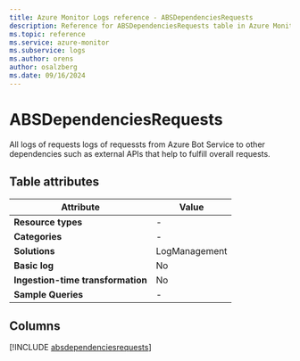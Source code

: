 ```yaml
---
title: Azure Monitor Logs reference - ABSDependenciesRequests
description: Reference for ABSDependenciesRequests table in Azure Monitor Logs.
ms.topic: reference
ms.service: azure-monitor
ms.subservice: logs
ms.author: orens
author: osalzberg
ms.date: 09/16/2024
---
```


# ABSDependenciesRequests

All logs of requests logs of requessts from Azure Bot Service to other dependencies such as external APIs that help to fulfill overall requests.


## Table attributes

|Attribute|Value|
|---|---|
|**Resource types**|-|
|**Categories**|-|
|**Solutions**| LogManagement|
|**Basic log**|No|
|**Ingestion-time transformation**|No|
|**Sample Queries**|-|



## Columns
  
[!INCLUDE [absdependenciesrequests](~/reusable-content/ce-skilling/azure/includes/azure-monitor/reference/tables/absdependenciesrequests-include.md)]
